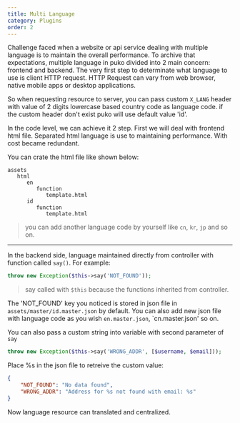 ```yaml
---
title: Multi Language
category: Plugins
order: 2
---
```


Challenge faced when a website or api service dealing with multiple language is to maintain the overall performance.
To archive that expectations, multiple language in puko divided into 2 main concern: frontend and backend.
The very first step to determinate what language to use is client HTTP request. 
HTTP Request can vary from web browser, native mobile apps or desktop applications.

So when requesting resource to server, you can pass custom `X_LANG` 
header with value of 2 digits lowercase based country code as language code.
if the custom header don't exist puko will use default value 'id'.

In the code level, we can achieve it 2 step. First we will deal with frontend html file.
Separated html language is use to maintaining performance. With cost became redundant.

You can crate the html file like shown below:

```text
assets
   html
      en
         function
            template.html
      id
         function
            template.html
```

> you can add another language code by yourself like `cn`, `kr`, `jp` and so on.

---

In the backend side, language maintained directly from controller with function called `say()`.
For example:

```php
throw new Exception($this->say('NOT_FOUND'));
```

> say called with `$this` because the functions inherited from controller.

The 'NOT_FOUND' key you noticed is stored in json file in `assets/master/id.master.json` by default.
You can also add new json file with language code as you wish `en.master.json`, `cn.master.json' so on.

You can also pass a custom string into variable with second parameter of `say`

```php
throw new Exception($this->say('WRONG_ADDR', [$username, $email]));
```

Place %s in the json file to retreive the custom value:

```json
{
    "NOT_FOUND": "No data found",
    "WRONG_ADDR": "Address for %s not found with email: %s"
}
```

Now language resource can translated and centralized.
